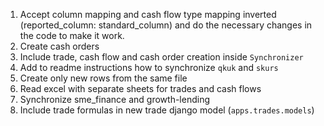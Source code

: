 1. Accept column mapping and cash flow type mapping inverted (reported_column: standard_column) and do the necessary
    changes in the code to make it work.
2. Create cash orders
3. Include trade, cash flow and cash order creation inside `Synchronizer`
4. Add to readme instructions how to synchronize `qkuk` and `skurs`
5. Create only new rows from the same file
6. Read excel with separate sheets for trades and cash flows
7. Synchronize sme_finance and growth-lending 
8. Include trade formulas in new trade django model (`apps.trades.models`)
